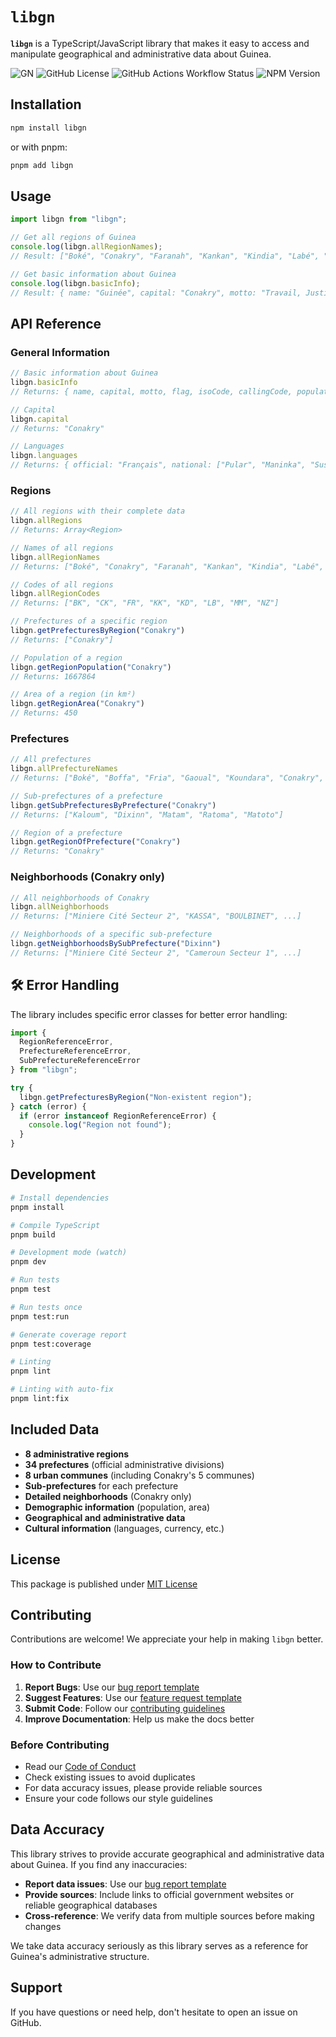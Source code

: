 # `libgn`

**`libgn`** is a TypeScript/JavaScript library that makes it easy to access and manipulate geographical and administrative data about Guinea.

![GN](https://github.com/user-attachments/assets/9555a634-c4b1-4951-8d48-2e43fa0ec127)
![GitHub License](https://img.shields.io/github/license/lucien-loua/libgn)
![GitHub Actions Workflow Status](https://img.shields.io/github/actions/workflow/status/lucien-loua/libgn/test.yml?logo=github&label=tests)
![NPM Version](https://img.shields.io/npm/v/libgn?logo=npm)

## Installation

```bash
npm install libgn
```

or with pnpm:

```bash
pnpm add libgn
```

## Usage

```typescript
import libgn from "libgn";

// Get all regions of Guinea
console.log(libgn.allRegionNames);
// Result: ["Boké", "Conakry", "Faranah", "Kankan", "Kindia", "Labé", "Mamou", "N'Zérékoré"]

// Get basic information about Guinea
console.log(libgn.basicInfo);
// Result: { name: "Guinée", capital: "Conakry", motto: "Travail, Justice, Solidarité", ... }
```

## API Reference

### General Information

```typescript
// Basic information about Guinea
libgn.basicInfo
// Returns: { name, capital, motto, flag, isoCode, callingCode, population, area, currency }

// Capital
libgn.capital
// Returns: "Conakry"

// Languages
libgn.languages
// Returns: { official: "Français", national: ["Pular", "Maninka", "Susu", ...] }
```

### Regions

```typescript
// All regions with their complete data
libgn.allRegions
// Returns: Array<Region>

// Names of all regions
libgn.allRegionNames
// Returns: ["Boké", "Conakry", "Faranah", "Kankan", "Kindia", "Labé", "Mamou", "N'Zérékoré"]

// Codes of all regions
libgn.allRegionCodes
// Returns: ["BK", "CK", "FR", "KK", "KD", "LB", "MM", "NZ"]

// Prefectures of a specific region
libgn.getPrefecturesByRegion("Conakry")
// Returns: ["Conakry"]

// Population of a region
libgn.getRegionPopulation("Conakry")
// Returns: 1667864

// Area of a region (in km²)
libgn.getRegionArea("Conakry")
// Returns: 450
```

### Prefectures

```typescript
// All prefectures
libgn.allPrefectureNames
// Returns: ["Boké", "Boffa", "Fria", "Gaoual", "Koundara", "Conakry", ...]

// Sub-prefectures of a prefecture
libgn.getSubPrefecturesByPrefecture("Conakry")
// Returns: ["Kaloum", "Dixinn", "Matam", "Ratoma", "Matoto"]

// Region of a prefecture
libgn.getRegionOfPrefecture("Conakry")
// Returns: "Conakry"
```

### Neighborhoods (Conakry only)

```typescript
// All neighborhoods of Conakry
libgn.allNeighborhoods
// Returns: ["Miniere Cité Secteur 2", "KASSA", "BOULBINET", ...]

// Neighborhoods of a specific sub-prefecture
libgn.getNeighborhoodsBySubPrefecture("Dixinn")
// Returns: ["Miniere Cité Secteur 2", "Cameroun Secteur 1", ...]
```

## 🛠️ Error Handling

The library includes specific error classes for better error handling:

```typescript
import {
  RegionReferenceError,
  PrefectureReferenceError,
  SubPrefectureReferenceError
} from "libgn";

try {
  libgn.getPrefecturesByRegion("Non-existent region");
} catch (error) {
  if (error instanceof RegionReferenceError) {
    console.log("Region not found");
  }
}
```

## Development

```bash
# Install dependencies
pnpm install

# Compile TypeScript
pnpm build

# Development mode (watch)
pnpm dev

# Run tests
pnpm test

# Run tests once
pnpm test:run

# Generate coverage report
pnpm test:coverage

# Linting
pnpm lint

# Linting with auto-fix
pnpm lint:fix
```

## Included Data

- **8 administrative regions**
- **34 prefectures** (official administrative divisions)
- **8 urban communes** (including Conakry's 5 communes)
- **Sub-prefectures** for each prefecture
- **Detailed neighborhoods** (Conakry only)
- **Demographic information** (population, area)
- **Geographical and administrative data**
- **Cultural information** (languages, currency, etc.)

## License

This package is published under [MIT License](LICENSE)

## Contributing

Contributions are welcome! We appreciate your help in making `libgn` better.

### How to Contribute

1. **Report Bugs**: Use our [bug report template](.github/ISSUE_TEMPLATE/bug_report.md)
2. **Suggest Features**: Use our [feature request template](.github/ISSUE_TEMPLATE/feature_request.md)
3. **Submit Code**: Follow our [contributing guidelines](CONTRIBUTING.md)
4. **Improve Documentation**: Help us make the docs better

### Before Contributing

- Read our [Code of Conduct](CODE_OF_CONDUCT.md)
- Check existing issues to avoid duplicates
- For data accuracy issues, please provide reliable sources
- Ensure your code follows our style guidelines

## Data Accuracy

This library strives to provide accurate geographical and administrative data about Guinea. If you find any inaccuracies:

- **Report data issues**: Use our [bug report template](.github/ISSUE_TEMPLATE/bug_report.md)
- **Provide sources**: Include links to official government websites or reliable geographical databases
- **Cross-reference**: We verify data from multiple sources before making changes

We take data accuracy seriously as this library serves as a reference for Guinea's administrative structure.

## Support

If you have questions or need help, don't hesitate to open an issue on GitHub.
